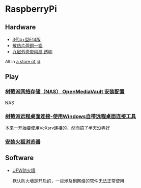 # RaspberryPi

## Hardware

- [3代b+型E14版](https://item.jd.com/30028521882.html)
- [散热片两铜一铝](https://item.jd.com/11092679406.html)
- [九层外壳带风扇 透明](https://item.jd.com/29779894418.html)

All in [a store of jd](https://mall.jd.com/index-153636.html)

## Play

### [树莓派网络存储（NAS） OpenMediaVault 安装配置](http://shumeipai.nxez.com/2018/01/10/raspberry-pi-nas-openmediavault-installation.html)

NAS

### [树莓派远程桌面连接-使用Windows自带远程桌面连接工具](https://blog.csdn.net/qq813480700/article/details/72598000)

本来一开始要使用VcXsrv连接的，然而搞了半天没弄好

### [安装火狐浏览器](https://my.oschina.net/menghaoqi/blog/760817)

## Software

- [UFW防火墙](http://shumeipai.nxez.com/2014/06/09/simple-raspberry-pi-ufw-firewall-settings.html)

    默认防火墙是开启的，一些涉及到网络的软件无法正常使用